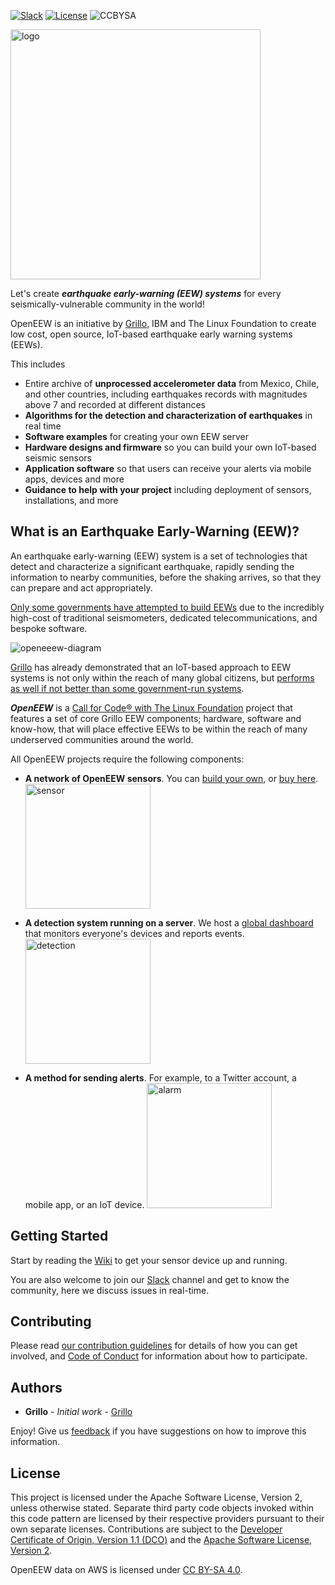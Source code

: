 [![Slack](https://img.shields.io/badge/Join-Slack-blue)](https://join.slack.com/t/openeew/shared_invite/zt-cibhc0za-XKReMPobi2DsrPusORJZVQ)
[![License](https://img.shields.io/badge/License-Apache2-blue.svg)](https://www.apache.org/licenses/LICENSE-2.0)
![CCBYSA](https://img.shields.io/badge/License-CC%20BY%20SA%204-blue)

<img src="/images/logo_2020.svg" alt="logo" width="400px"/>

Let's create **_earthquake early-warning (EEW) systems_** for every seismically-vulnerable community in the world!

OpenEEW is an initiative by [Grillo](https://grillo.io), IBM and The Linux Foundation to create low cost, open source, IoT-based earthquake early warning systems (EEWs).

This includes

- Entire archive of **unprocessed accelerometer data** from Mexico, Chile, and other countries, including earthquakes records with magnitudes above 7 and recorded at different distances
- **Algorithms for the detection and characterization of earthquakes** in real time
- **Software examples** for creating your own EEW server
- **Hardware designs and firmware** so you can build your own IoT-based seismic sensors
- **Application software** so that users can receive your alerts via mobile apps, devices and more
- **Guidance to help with your project** including deployment of sensors, installations, and more

## What is an Earthquake Early-Warning (EEW)?

An earthquake early-warning (EEW) system is a set of technologies that detect and characterize a significant earthquake, rapidly sending the information to nearby communities, before the shaking arrives, so that they can prepare and act appropriately.

[Only some governments have attempted to build EEWs](http://www.unesco.org/new/en/natural-sciences/special-themes/disaster-risk-reduction/geohazard-risk-reduction/early-warning-systems/ip-eews/) due to the incredibly high-cost of traditional seismometers, dedicated telecommunications, and bespoke software.

![openeeew-diagram](https://openeew.com/static/media/landscape-darktype.9434b601.jpg)

[Grillo](https://grillo.io) has already demonstrated that an IoT-based approach to EEW systems is not only within the reach of many global citizens, but [performs as well if not better than some government-run systems](https://openeew.com/blog/eew-benchmark).

**_OpenEEW_** is a [Call for Code® with The Linux Foundation](https://www.linuxfoundation.org/projects/code-and-response/) project that features a set of core Grillo EEW components; hardware, software and know-how, that will place effective EEWs to be within the reach of many underserved communities around the world.

All OpenEEW projects require the following components:

- **A network of OpenEEW sensors**. You can [build your own](https://github.com/openeew/openeew-sensor/tree/master/pcb), or [buy here](https://www.pcbway.com/project/gifts_detail/OpenEEW_Node.html).
  <img src="/images/openeew-sensor.svg" alt="sensor" width="200"/>

- **A detection system running on a server**. We host a [global dashboard](https://dashboard.openeew.com) that monitors everyone's devices and reports events.
  <img src="/images/openeew-detection.svg" alt="detection" width="200"/>

- **A method for sending alerts**. For example, to a Twitter account, a mobile app, or an IoT device.
  <img src="/images/openeew-alarm.svg" alt="alarm" width="200"/>

## Getting Started

Start by reading the [Wiki](https://github.com/openeew/openeew/wiki) to get your sensor device up and running.

You are also welcome to join our [Slack](https://join.slack.com/t/openeew/shared_invite/zt-cibhc0za-XKReMPobi2DsrPusORJZVQ) channel and get to know the community, here we discuss issues in real-time.

## Contributing

Please read [our contribution guidelines](https://github.com/openeew/openeew/wiki/Getting-Involved) for details of how you can get involved, and [Code of Conduct](CODE_OF_CONDUCT.md) for information about how to participate.

## Authors

- **Grillo** - _Initial work_ - [Grillo](https://grillo.io)

Enjoy! Give us [feedback](https://github.com/openeew/openeew/issues) if you have suggestions on how to improve this information.

## License

This project is licensed under the Apache Software License, Version 2, unless otherwise stated. Separate third party code objects invoked within this code pattern are licensed by their respective providers pursuant to their own separate licenses. Contributions are subject to the [Developer Certificate of Origin, Version 1.1 (DCO)](https://developercertificate.org/) and the [Apache Software License, Version 2](http://www.apache.org/licenses/LICENSE-2.0.txt).

OpenEEW data on AWS is licensed under [CC BY-SA 4.0](https://creativecommons.org/licenses/by-sa/4.0/).
